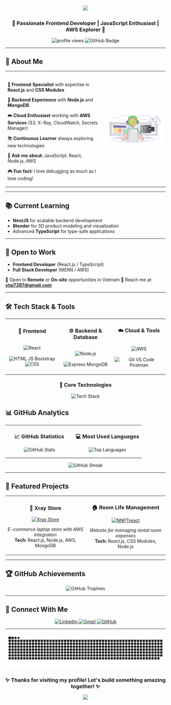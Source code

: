 <h1 align="center">
  <img src="https://readme-typing-svg.herokuapp.com/?font=Righteous&size=35&center=true&vCenter=true&width=500&height=70&duration=4000&lines=Hi+There!+👋;+I'm+Nguyen+Van+Tai!;" />
</h1>

<h3 align="center">🚀 Passionate Frontend Developer | JavaScript Enthusiast | AWS Explorer 🚀</h3>

<div align="center">
  <img src="https://komarev.com/ghpvc/?username=NguyenVanTaiIT&label=Profile%20views&color=0e75b6&style=flat" alt="profile views" />
  <img src="https://img.shields.io/github/followers/NguyenVanTaiIT?label=Followers&style=social" alt="GitHub Badge" />
</div>

---

## 💫 About Me

<div align="center">
  <table>
    <tr>
      <td width="60%" valign="top">
        <br>
        
🎯 **Frontend Specialist** with expertise in **React.js** and **CSS Modules**

🔧 **Backend Experience** with **Node.js** and **MongoDB**  

☁️ **Cloud Enthusiast** working with **AWS Services** (S3, X-Ray, CloudWatch, Secrets Manager)

📚 **Continuous Learner** always exploring new technologies

💬 **Ask me about:** JavaScript, React, Node.js, AWS

🎮 **Fun fact:** I love debugging as much as I love coding!
      </td>
      <td width="40%" align="center">
        <img src="https://raw.githubusercontent.com/devSouvik/devSouvik/master/gif3.gif" alt="Coding GIF" width="100%" />
      </td>
    </tr>
  </table>
</div>

---

## 📚 Current Learning
- **NestJS** for scalable backend development  
- **Blender** for 3D product modeling and visualization  
- Advanced **TypeScript** for type-safe applications  

---

## 💼 Open to Work
- **Frontend Developer** (React.js / TypeScript)  
- **Full Stack Developer** (MERN / AWS)  

📍 Open to **Remote** or **On-site** opportunities in Vietnam 
📧 Reach me at: **vtai7287@gmail.com**  

---

## 🛠️ Tech Stack & Tools

<div align="center">
  <table>
    <tr>
      <td align="center" width="33%">
  <h3>🎨 Frontend</h3>
  <br>
  <img src="https://skillicons.dev/icons?i=react" width="80px" alt="React"/><br><br>
  <img src="https://skillicons.dev/icons?i=html,js,bootstrap,ts" alt="HTML JS Bootstrap"/>
  <img src="https://upload.wikimedia.org/wikipedia/commons/a/ab/Official_CSS_Logo.svg" width="48px" alt="CSS"/>
  <br><br>
</td>
      <td align="center" width="33%">
  <h3>⚙️ Backend & Database</h3>
  <br>
  <img src="https://skillicons.dev/icons?i=nodejs" width="80px" alt="Node.js"/><br><br>
  <img src="https://skillicons.dev/icons?i=express,mongodb" alt="Express MongoDB"/>
  <br><br>
</td>
      <td align="center" width="33%">
        <h3>☁️ Cloud & Tools</h3>
        <br>
        <img src="https://skillicons.dev/icons?i=aws" width="80px" alt="AWS"/><br><br>
        <img src="https://skillicons.dev/icons?i=git,vscode,postman" alt="Git VS Code Postman"/>
        <br><br>
      </td>
    </tr>
  </table>
</div>

<div align="center">
  <h3>🚀 Core Technologies</h3>
  <img src="https://skillicons.dev/icons?i=react,nodejs,mongodb,aws,javascript,html,css,express,git,vscode,bootstrap,postman&perline=6" alt="Tech Stack"/>
</div>

## 📊 GitHub Analytics

<div align="center">
  <table>
    <tr>
      <td width="50%">
        <h3 align="center"><strong>📈 GitHub Statistics</strong></h3>
        <p align="center">
          <img src="https://github-readme-stats.vercel.app/api?username=NguyenVanTaiIT&show_icons=true&theme=radical&hide_border=true&count_private=true" alt="GitHub Stats" width="100%" />
        </p>
      </td>
      <td width="50%">
        <h3 align="center"><strong>💻 Most Used Languages</strong></h3>
        <p align="center">
          <img src="https://github-readme-stats.vercel.app/api/top-langs/?username=NguyenVanTaiIT&layout=compact&theme=radical&hide_border=true&langs_count=8" alt="Top Languages" width="100%" />
        </p>
      </td>
    </tr>
  </table>
</div>

<div align="center">
  <img src="https://github-readme-streak-stats.herokuapp.com/?user=NguyenVanTaiIT&theme=radical&hide_border=true" alt="GitHub Streak" width="60%" />
</div>

---

## 🌟 Featured Projects

<div align="center">
  <table>
    <tr>
      <td width="50%">
        <h3 align="center">🛒 Xray Store</h3>
        <div align="center">  
          <a href="https://github.com/NguyenVanTaiIT/Xray-store" target="_blank">
            <img src="https://github-readme-stats.vercel.app/api/pin/?username=NguyenVanTaiIT&repo=Xray-store&theme=radical&hide_border=true" alt="Xray Store" />
          </a>
        </div>
        <p align="center">
          <em>E-commerce laptop store with AWS integration</em><br>
          <strong>Tech:</strong> React.js, Node.js, AWS, MongoDB
        </p>
      </td>
      <td width="50%">
        <h3 align="center">🏠 Room Life Management</h3>
        <div align="center">  
          <a href="https://github.com/NguyenVanTaiIT/NNPTreact" target="_blank">
            <img src="https://github-readme-stats.vercel.app/api/pin/?username=NguyenVanTaiIT&repo=NNPTreact&theme=radical&hide_border=true" alt="NNPTreact" />
          </a>
        </div>
        <p align="center">
          <em>Website for managing rental room expenses</em><br>
          <strong>Tech:</strong> React.js, CSS Modules, Node.js
        </p>
      </td>
    </tr>
  </table>
</div>

---

## 🏆 GitHub Achievements

<div align="center">
  <img src="https://github-profile-trophy.vercel.app/?username=NguyenVanTaiIT&theme=radical&no-frame=true&no-bg=false&margin-w=4&row=1" alt="GitHub Trophies" />
</div>

---

## 🤝 Connect With Me

<div align="center">
  <a href="https://linkedin.com/in/your-linkedin" target="_blank">
    <img src="https://img.shields.io/badge/LinkedIn-0077B5?style=for-the-badge&logo=linkedin&logoColor=white" alt="LinkedIn" />
  </a>
  <a href="mailto:your-email@example.com">
    <img src="https://img.shields.io/badge/Gmail-D14836?style=for-the-badge&logo=gmail&logoColor=white" alt="Gmail" />
  </a>
  <a href="https://github.com/NguyenVanTaiIT" target="_blank">
    <img src="https://img.shields.io/badge/GitHub-100000?style=for-the-badge&logo=github&logoColor=white" alt="GitHub" />
  </a>
</div>

---

<div align="center">
  <img src="https://raw.githubusercontent.com/Platane/snk/output/github-contribution-grid-snake.svg" alt="Snake animation" />
</div>

<div align="center">
  <h3>✨ Thanks for visiting my profile! Let's build something amazing together! ✨</h3>
  <img src="https://capsule-render.vercel.app/api?type=waving&color=gradient&height=100&section=footer" width="100%" />
</div>
